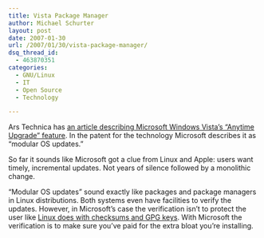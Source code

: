 ```yaml
---
title: Vista Package Manager
author: Michael Schurter
layout: post
date: 2007-01-30
url: /2007/01/30/vista-package-manager/
dsq_thread_id:
  - 463870351
categories:
  - GNU/Linux
  - IT
  - Open Source
  - Technology

---
```

Ars Technica has [an article describing Microsoft Windows Vista&#8217;s &#8220;Anytime Upgrade&#8221; feature][1]. In the patent for the technology Microsoft describes it as &#8220;modular OS updates.&#8221;

So far it sounds like Microsoft got a clue from Linux and Apple: users want timely, incremental updates. Not years of silence followed by a monolithic change.

&#8220;Modular OS updates&#8221; sound exactly like packages and package managers in Linux distributions. Both systems even have facilities to verify the updates. However, in Microsoft&#8217;s case the verification isn&#8217;t to protect the user like [Linux does with checksums and GPG keys][2]. With Microsoft the verification is to make sure you&#8217;ve paid for the extra bloat you&#8217;re installing.

 [1]: http://arstechnica.com/news.ars/post/20070129-8728.html
 [2]: http://wiki.debian.org/SecureApt